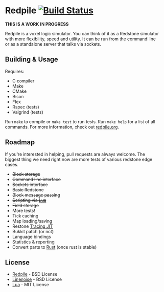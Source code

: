 Redpile [![Build Status](https://travis-ci.org/Nullreff/redpile.svg?branch=master)](https://travis-ci.org/Nullreff/redpile)
=======

**THIS IS A WORK IN PROGRESS**

Redpile is a voxel logic simulator.
You can think of it as a Redstone simulator with more flexibility, speed and utility.
It can be run from the command line or as a standalone server that talks via sockets.

Building & Usage
----------------

Requires:

* C compiler
* Make
* CMake
* Bison
* Flex
* Rspec (tests)
* Valgrind (tests)

Run `make` to compile or `make test` to run tests.  Run `make help` for a list of all commands.
For more information, check out [redpile.org](http://redpile.org/).

Roadmap
-------

If you're interested in helping, pull requests are always welcome.  The biggest thing we need right now are more tests of various redstone edge cases.

* ~~Block storage~~
* ~~Command line interface~~
* ~~Sockets interface~~
* ~~Basic Redstone~~
* ~~Block message passing~~
* ~~Scripting via [Lua](http://www.lua.org/)~~
* ~~Field storage~~
* More tests!
* Tick caching
* Map loading/saving
* Restone [Tracing JIT](http://en.wikipedia.org/wiki/Tracing_just-in-time_compilation)
* Bukkit patch (or not)
* Language bindings
* Statistics & reporting
* Convert parts to [Rust](http://www.rust-lang.org/) (once rust is stable)

License
-------

* [Redpile](http://redpile.org/) - BSD License
* [Linenoise](https://github.com/antirez/linenoise/) - BSD License
* [Lua](http://www.lua.org/) - MIT License

